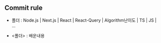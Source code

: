 ## Commit rule

- 폴더 : Node.js | Next.js | React | React-Query | Algorithm난이도 | TS | JS | ...

- <폴더> : 배운내용
